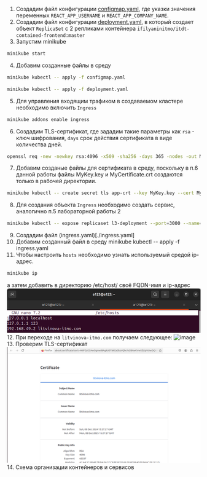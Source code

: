 1. Создадим файл конфигурации [configmap.yaml](./configmap.yaml), где указки значения переменных `REACT_APP_USERNAME` и `REACT_APP_COMPANY_NAME`. 
2. Создадим файл конфигурации [deployment.yaml](./deployment.yaml), в который создает объект `ReplicaSet` с 2 репликами контейнера `ifilyaninitmo/itdt-contained-frontend:master`
3. Запустим minikube
```bash
minikube start
```
4. Добавим созданные файлы в среду 
```bash
minikube kubectl -- apply -f configmap.yaml
```
```bash 
minikube kubectl -- apply -f deployment.yaml
```
5. Для управления входящим трафиком в создаваемом кластере необходимо включить `Ingress`
```bash
minikube addons enable ingress
```
6. Создадим TLS-сертификат, где зададим такие параметры как `rsa` - ключ шифрования, `days` срок действия сертификата в виде количества дней. 
```bash
openssl req -new -newkey rsa:4096 -x509 -sha256 -days 365 -nodes -out MyCertificate.crt -keyout MyKey.key -subj "/CN=litvinova-itmo.com"
```
7. Добавим созданые файлы для сертификата в среду, поскольку в п.6 данной работы файлы MyKey.key и MyCertificate.crt создаются только в рабочей директории.
```bash
minikube kubectl -- create secret tls app-crt --key MyKey.key --cert MyCertificate.crt
```
8. Для создания объекта `Ingress` необходимо создать сервис, аналогично п.5 лабораторной работы 2
```bash
minikube kubectl -- expose replicaset l3-deployment --port=3000 --name=l3-service --type=ClusterIP
```
9. Создадим файл (ingress.yaml)[./ingress.yaml]
10. Добавим созданный файл в среду 
minikube kubectl -- apply -f ingress.yaml
11. Чтобы настроить `hosts` необходимо узнать используемый средой ip-адрес.
```bash 
minikube ip
```
а затем добавить в директорию /etc/host/ своё FQDN-имя и ip-адрес
![image](./images/ip.png)
12. При переходе на `litvinova-itmo.com` получаем следующее:
![image](./images/litvinova-itma.png)
13. Проверим TLS-сертификат
![image](./images/crt.png)
14. Схема организации контейнеров и сервисов
